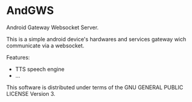 # AndGWS
Android Gateway Websocket Server.

This is a simple android device's hardwares and services gateway wich communicate via a websocket.

Features:
- TTS speech engine
- ...

This software is distributed under terms of the GNU GENERAL PUBLIC LICENSE Version 3.
